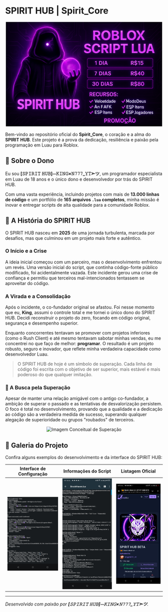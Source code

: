 # SPIRIT HUB | Spirit_Core

<p align="center">
  <img src="assets/spirit_hub_vendas.png" alt="SPIRIT HUB - Arte de Vendas" width="500"/>
</p>

Bem-vindo ao repositório oficial do **Spirit_Core**, o coração e a alma do **SPIRIT HUB**. Este projeto é a prova da dedicação, resiliência e paixão pela programação em Luau para Roblox.

## 👑 Sobre o Dono

Eu sou **[𝚂𝙿𝙸𝚁𝙸𝚃 𝙷𝚄𝙱]⏤‌‌‌‌𝙺𝙸𝙽𝙶×𝙽𝟽𝟽𝟽_𝚈𝚃➣ツ**, um programador especialista em Luau de 18 anos e o único dono e desenvolvedor por trás do SPIRIT HUB.

Com uma vasta experiência, incluindo projetos com mais de **13.000 linhas de código** e um portfólio de **165 arquivos `.lua` completos**, minha missão é inovar e entregar scripts de alta qualidade para a comunidade Roblox.

## 📜 A História do SPIRIT HUB

O SPIRIT HUB nasceu em **2025** de uma jornada turbulenta, marcada por desafios, mas que culminou em um projeto mais forte e autêntico.

### O Início e a Crise

A ideia inicial começou com um parceiro, mas o desenvolvimento enfrentou um revés. Uma versão inicial do script, que continha código-fonte público modificado, foi acidentalmente vazada. Este incidente gerou uma crise de confiança e permitiu que terceiros mal-intencionados tentassem se aproveitar do código.

### A Virada e a Consolidação

Após o incidente, o co-fundador original se afastou. Foi nesse momento que eu, **King**, assumi o controle total e me tornei o único dono do SPIRIT HUB. Decidi reconstruir o projeto do zero, focando em código original, segurança e desempenho superior.

Enquanto concorrentes tentavam se promover com projetos inferiores (como o Rush Client) e até mesmo tentavam sabotar minhas vendas, eu me concentrei no que faço de melhor: **programar**. O resultado é um projeto robusto, seguro e inovador, que reflete minha verdadeira capacidade como desenvolvedor Luau.

> O SPIRIT HUB de hoje é um símbolo de superação. Cada linha de código foi escrita com o objetivo de ser superior, mais estável e mais poderoso do que qualquer imitação.

### 🚀 A Busca pela Superação

Apesar de manter uma relação amigável com o antigo co-fundador, a ambição de superar o passado e as tentativas de desvalorização persistem. O foco é total no desenvolvimento, provando que a qualidade e a dedicação ao código são a verdadeira medida de sucesso, superando qualquer alegação de superioridade ou grupos "roubados" de terceiros.

<p align="center">
  <img src="https://files.manuscdn.com/user_upload_by_module/session_file/310519663073050602/jbDmKOVnonlxjjos.png" alt="Imagem Conceitual de Superação" width="400"/>
</p>

## 📸 Galeria do Projeto

Confira alguns exemplos do desenvolvimento e da interface do SPIRIT HUB:

| Interface de Configuração | Informações do Script | Listagem Oficial |
| :---: | :---: | :---: |
| <img src="assets/ui_config.jpg" alt="Interface de Configuração do SPIRIT HUB" width="300"/> | <img src="assets/ui_info.jpg" alt="Informações de Créditos do Script" width="300"/> | <img src="assets/script_blox_listing.jpg" alt="Listagem do Script no ScriptBlox" width="300"/> |

---

*Desenvolvido com paixão por **[𝚂𝙿𝙸𝚁𝙸𝚃 𝙷𝚄𝙱]⏤‌‌‌‌𝙺𝙸𝙽𝙶×𝙽𝟽𝟽𝟽_𝚈𝚃➣ツ**.*
